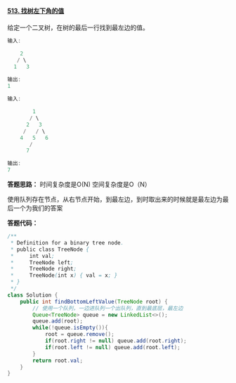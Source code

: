 #### [513. 找树左下角的值](https://leetcode-cn.com/problems/find-bottom-left-tree-value/)

给定一个二叉树，在树的最后一行找到最左边的值。

```java
输入:

    2
   / \
  1   3

输出:
1
    
输入:

        1
       / \
      2   3
     /   / \
    4   5   6
       /
      7

输出:
7

```

**答题思路：** 时间复杂度是O(N)  空间复杂度是O（N）

使用队列存在节点，从右节点开始，到最左边，到时取出来的时候就是最左边为最后一个为我们的答案

**答题代码：**

```java
/**
 * Definition for a binary tree node.
 * public class TreeNode {
 *     int val;
 *     TreeNode left;
 *     TreeNode right;
 *     TreeNode(int x) { val = x; }
 * }
 */
class Solution {
    public int findBottomLeftValue(TreeNode root) {
        // 使用一个队列，一边进队列一个出队列，直到最底层，最左边
        Queue<TreeNode> queue = new LinkedList<>();
        queue.add(root);
        while(!queue.isEmpty()){
            root = queue.remove();
            if(root.right != null) queue.add(root.right);
            if(root.left != null) queue.add(root.left);
        }
        return root.val;
    }
}
```

